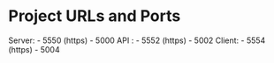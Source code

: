# Project URLs and Ports
Server:
    - 5550 (https)
    - 5000
API :
    - 5552 (https)
    - 5002
Client:
    - 5554 (https)
    - 5004